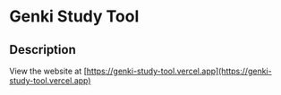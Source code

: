 # Genki Study Tool

## Description
View the website at [https://genki-study-tool.vercel.app](https://genki-study-tool.vercel.app)